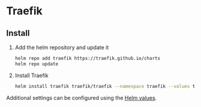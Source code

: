 # Traefik


## Install

1. Add the helm repository and update it
   ```bash
   helm repo add traefik https://traefik.github.io/charts
   helm repo update
   ```
2. Install Traefik
   ```bash
   helm install traefik traefik/traefik --namespace traefik --values traefik-values.yml --create-namespace
   ```

Additional settings can be configured using the [Helm values](https://github.com/traefik/traefik-helm-chart/blob/master/traefik/values.yaml).